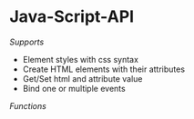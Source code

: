 # Java-Script-API

*Supports*

* Element styles with css syntax
* Create HTML elements with their attributes
* Get/Set html and attribute value
* Bind one or multiple events

*Functions*


